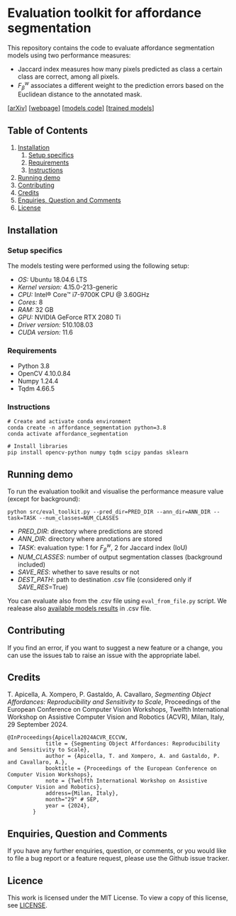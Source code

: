 # Evaluation toolkit for affordance segmentation

This repository contains the code to evaluate affordance segmentation models using two performance measures: 
* Jaccard index measures how many pixels predicted as class a certain class are correct, among all pixels.
* $F^w_{\beta}$ associates a different weight to the prediction errors based on the Euclidean
distance to the annotated mask.

[[arXiv](https://arxiv.org/abs/2409.01814)]
[[webpage](https://apicis.github.io/aff-seg/)]
[[models code](https://github.com/apicis/aff-seg)]
[[trained models](https://doi.org/10.5281/zenodo.13627870)]


## Table of Contents
1. [Installation](#installation)
    1. [Setup specifics](#setup_specifics)  
    2. [Requirements](#requirements)
    3. [Instructions](#instructions)
2. [Running demo](#demo)
3. [Contributing](#contributing)
4. [Credits](#credits)
5. [Enquiries, Question and Comments](#enquiries-question-and-comments)
6. [License](#license)


## Installation <a name="installation"></a>

### Setup specifics <a name="setup_specifics"></a>
The models testing were performed using the following setup:
* *OS:* Ubuntu 18.04.6 LTS
* *Kernel version:* 4.15.0-213-generic
* *CPU:* Intel® Core™ i7-9700K CPU @ 3.60GHz
* *Cores:* 8
* *RAM:* 32 GB
* *GPU:* NVIDIA GeForce RTX 2080 Ti
* *Driver version:* 510.108.03
* *CUDA version:* 11.6

### Requirements <a name="requirements"></a> 
* Python 3.8
* OpenCV 4.10.0.84
* Numpy 1.24.4
* Tqdm 4.66.5

### Instructions <a name="instructions"></a>
```
# Create and activate conda environment
conda create -n affordance_segmentation python=3.8
conda activate affordance_segmentation
    
# Install libraries
pip install opencv-python numpy tqdm scipy pandas sklearn
```

## Running demo <a name="demo"></a>

To run the evaluation toolkit and visualise the performance measure value (except for background):

```
python src/eval_toolkit.py --pred_dir=PRED_DIR --ann_dir=ANN_DIR --task=TASK --num_classes=NUM_CLASSES
```

* *PRED_DIR*: directory where predictions are stored
* *ANN_DIR*: directory where annotations are stored
* *TASK*: evaluation type: 1 for $F^w_{\beta}$, 2 for Jaccard index (IoU)
* *NUM_CLASSES*: number of output segmentation classes (background included)
* *SAVE_RES*: whether to save results or not
* *DEST_PATH*: path to destination .csv file (considered only if *SAVE_RES*=True)

You can evaluate also from the .csv file using `eval_from_file.py` script. We realease also [available models results](/assets/results) in .csv file. 


## Contributing <a name="contributing"></a>

If you find an error, if you want to suggest a new feature or a change, you can use the issues tab to raise an issue with the appropriate label.


## Credits <a name="credits"></a>

T. Apicella, A. Xompero, P. Gastaldo, A. Cavallaro, <i>Segmenting Object Affordances: Reproducibility and Sensitivity to Scale</i>, 
Proceedings of the European Conference on Computer Vision Workshops, Twelfth International Workshop on Assistive Computer Vision and Robotics (ACVR),
Milan, Italy, 29 September 2024.

```
@InProceedings{Apicella2024ACVR_ECCVW,
            title = {Segmenting Object Affordances: Reproducibility and Sensitivity to Scale},
            author = {Apicella, T. and Xompero, A. and Gastaldo, P. and Cavallaro, A.},
            booktitle = {Proceedings of the European Conference on Computer Vision Workshops},
            note = {Twelfth International Workshop on Assistive Computer Vision and Robotics},
            address={Milan, Italy},
            month="29" # SEP,
            year = {2024},
        }
```


## Enquiries, Question and Comments <a name="enquiries-question-and-comments"></a>

If you have any further enquiries, question, or comments, or you would like to file a bug report or a feature request, please use the Github issue tracker. 


## Licence <a name="license"></a>
This work is licensed under the MIT License.  To view a copy of this license, see [LICENSE](LICENSE).
